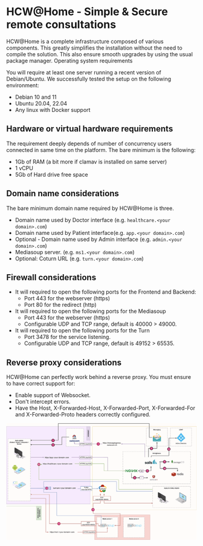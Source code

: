 # HCW@Home - Simple & Secure remote consultations

HCW@Home is a complete infrastructure composed of various components. This greatly simplifies the installation without the need to compile the solution. This also ensure smooth upgrades by using the usual package manager.
Operating system requirements

You will require at least one server running a recent version of Debian/Ubuntu. We successfully tested the setup on the following environment:

- Debian 10 and 11
- Ubuntu 20.04, 22.04
- Any linux with Docker support

## Hardware or virtual hardware requirements

The requirement deeply depends of number of concurrency users connected in same time on the platform. The bare minimum is the following:

- 1Gb of RAM (a bit more if clamav is installed on same server)
- 1 vCPU​
- 5Gb of Hard drive free space

## Domain name considerations

The bare minimum domain name required by HCW@Home is three.

- Domain name used by Doctor interface (e.g. `healthcare.<your domain>.com`)
- Domain name used by Patient interface(e.g. `app.<your domain>.com`)
- Optional - Domain name used by Admin interface (e.g. `admin.<your domain>.com`)
- Mediasoup server. (e.g. `ms1.<your domain>.com`)
- Optional: Coturn URL (e.g. `turn.<your domain>.com`)

## Firewall considerations

- It will required to open the following ports for the Frontend and Backend:
    - Port 443 for the webserver (https)
    - Port 80 for the redirect (http)
- It will required to open the following ports for the Mediasoup
    - Port 443 for the webserver (https)
    - Configurable UDP and TCP range, default is 40000 > 49000.
- It will required to open the following ports for the Turn
    - Port 3478 for the service listening.
    - Configurable UDP and TCP range, default is 49152 > 65535.

## Reverse proxy considerations

HCW@Home can perfectly work behind a reverse proxy. You must ensure to have correct support for:

- Enable support of Websocket.
- Don't intercept errors.
- Have the Host, X-Forwarded-Host, X-Forwarded-Port, X-Forwarded-For and X-Forwarded-Proto headers correctly configured.

![alt text](image-4.png)